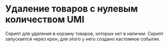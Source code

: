 # Удаление товаров с нулевым количеством UMI
Скрипт для удаления в корзину товаров, которых нет в наличии. Скрипт запускается через крон, для этого у него создано кастомное событие. 
